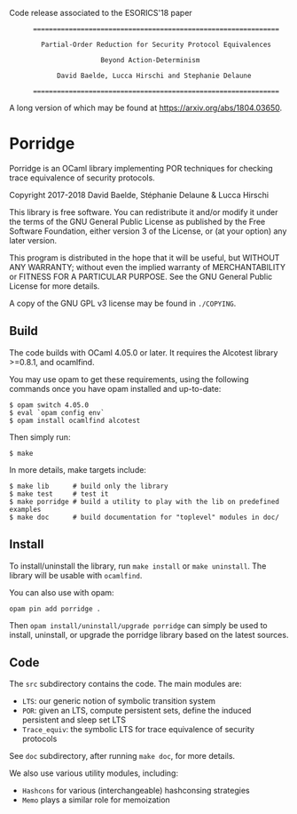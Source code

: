 Code release associated to the ESORICS'18 paper
```
      ==============================================================

        Partial-Order Reduction for Security Protocol Equivalences

                       Beyond Action-Determinism

            David Baelde, Lucca Hirschi and Stephanie Delaune

      ==============================================================
```
A long version of which may be found at <https://arxiv.org/abs/1804.03650>.

# Porridge

Porridge is an OCaml library implementing POR techniques for checking
trace equivalence of security protocols.

Copyright 2017-2018 David Baelde, Stéphanie Delaune & Lucca Hirschi

This library is free software. You can redistribute it and/or modify
it under the terms of the GNU General Public License as published by
the Free Software Foundation, either version 3 of the License, or
(at your option) any later version.

This program is distributed in the hope that it will be useful,
but WITHOUT ANY WARRANTY; without even the implied warranty of
MERCHANTABILITY or FITNESS FOR A PARTICULAR PURPOSE.  See the
GNU General Public License for more details.

A copy of the GNU GPL v3 license may be found in `./COPYING`.

## Build

The code builds with OCaml 4.05.0 or later.
It requires the Alcotest library >=0.8.1, and ocamlfind.

You may use opam to get these requirements, using the following
commands once you have opam installed and up-to-date:
```
$ opam switch 4.05.0
$ eval `opam config env`
$ opam install ocamlfind alcotest
```

Then simply run:
```
$ make
```

In more details, make targets include:
```
$ make lib      # build only the library
$ make test     # test it
$ make porridge # build a utility to play with the lib on predefined examples
$ make doc      # build documentation for "toplevel" modules in doc/
```

## Install

To install/uninstall the library, run `make install` or
`make uninstall`. The library will be usable with `ocamlfind`.

You can also use with opam:
```
opam pin add porridge .
```
Then `opam install/uninstall/upgrade porridge` can simply
be used to install, uninstall, or upgrade the porridge library
based on the latest sources.

## Code

The `src` subdirectory contains the code. The main modules are:

- `LTS`: our generic notion of symbolic transition system
- `POR`: given an LTS, compute persistent sets, define the induced
  persistent and sleep set LTS
- `Trace_equiv`: the symbolic LTS for trace equivalence of security protocols

See `doc` subdirectory, after running `make doc`, for more details.

We also use various utility modules, including:

- `Hashcons` for various (interchangeable) hashconsing strategies
- `Memo` plays a similar role for memoization
